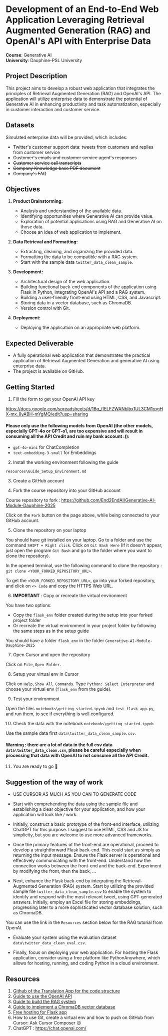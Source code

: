# Development of an End-to-End Web Application Leveraging Retrieval Augmented Generation (RAG) and OpenAI's API with Enterprise Data

**Course**: Generative AI  
**University**: Dauphine-PSL University

## Project Description

This project aims to develop a robust web application that integrates the principles of Retrieval Augmented Generation (RAG) and OpenAI's API. The application will utilize enterprise data to demonstrate the potential of Generative AI in enhancing productivity and task automatization, especially in customer interaction and customer service.

## Datasets

Simulated enterprise data will be provided, which includes:
- Twitter's customer support data: tweets from customers and replies from customer service
- ~~Customer's emails and customer service agent's responses~~
- ~~Customer service call transcripts~~
- ~~Company Knowledge base PDF document~~
- ~~Company's FAQ~~

## Objectives

1. **Product Brainstorming:** 
   - Analysis and understanding of the available data. 
   - Identifying opportunities where Generative AI can provide value.
   - Exploration of potential applications using RAG and Generative AI on those data.
   - Choose an idea of web application to implement.

2. **Data Retrieval and Formatting:**
   - Extracting, cleaning, and organizing the provided data.
   - Formatting the data to be compatible with a RAG system.
   - Start with the sample data `twitter_data_clean_sample`.

3. **Development:**
   - Architectural design of the web application.
   - Building functional back-end components of the application using Flask in Python, integrating OpenAI's API and a RAG system.
   - Building a user-friendly front-end using HTML, CSS, and Javascript.
   - Storing data in a vector database, such as ChromaDB.
   - Version control with Git.

4. **Deployment:**
   - Deploying the application on an appropriate web platform.

## Expected Deliverable

- A fully operational web application that demonstrates the practical application of Retrieval Augmented Generation and generative AI using enterprise data.
- The project is available on GitHub.

## Getting Started

1. Fill the form to get your OpenAI API key

https://docs.google.com/spreadsheets/d/1Bq_fIELFZWANblbx1UL3CM1rpgHX-mx_8yABH-mYgMQ/edit?usp=sharing

#### Please only use the following models from OpenAI (the other models, especially GPT-4o or GPT-o1, are too expensive and will result in consuming all the API Credit and ruin my bank account :():

- `gpt-4o-mini` for ChatCompletion
- `text-embedding-3-small` for Embeddings

2. Install the working environment following the guide

`resources\Guide_Setup_Environment.md`

3. Create a GitHub account

4. Fork the course repository into your GitHub account

Course repository to fork : https://github.com/End2EndAI/Generative-AI-Module-Dauphine-2025

Click on the `Fork` button on the page above, while being connected to your GitHub account.

5. Clone the repository on your laptop

You should have git installed on your laptop. Go to a folder and use the command `SHIFT + Right click`. Click on `Git Bash Here` (If it doesn't appear, just open the program `Git Bash` and go to the folder where you want to clone the repository).

In the opened terminal, use the following command to clone the repository : `git clone <YOUR_FORKED_REPOSITORY_URL>`. 

To get the `<YOUR_FORKED_REPOSITORY_URL>`, go into your forked repository, and click on `<> Code` and copy the HTTPS Web URL.

6. **IMPORTANT** : Copy or recreate the virtual environment

You have two options:
- Copy the `flask_env` folder created during the setup into your forked project folder
- Or recreate the virtual environment in your project folder by following the same steps as in the setup guide

You should have a folder `flask_env` in the folder `Generative-AI-Module-Dauphine-2025`

7. Open Cursor and open the repository

Click on `File`, `Open Folder`.

8. Setup your virtual env in Cursor

Click on `Help`, `Show All Commands`. Type `Python: Select Interpreter` and choose your virtual env (`flask_env` from the guide).

9. Test your environment

Open the files `notebooks\getting_started.ipynb` and `test_flask_app.py`, and run them, to see if everything is well configured.

10. Check the data with the notebook `notebooks\getting_started.ipynb`

Use the sample data first `data\twitter_data_clean_sample.csv`. 

#### Warning : there are a lot of data in the full csv data `data\twitter_data_clean.csv`, please be careful especially when processing that data with OpenAI to not consume all the API Credit.

11. You are ready to go 🥳


## Suggestion of the way of work

- USE CURSOR AS MUCH AS YOU CAN TO GENERATE CODE

- Start with comprehending the data using the sample file and establishing a clear objective for your application, and how your application will look like / work.

- Initially, construct a basic prototype of the front-end interface, utilizing ChatGPT for this purpose. I suggest to use HTML, CSS and JS for simplicity, but you are welcome to use more advanced frameworks.

- Once the primary features of the front-end are operational, proceed to develop a straightforward Flask back-end. This could start as simply as returning the input message. Ensure the Flask server is operational and effectively communicating with the front-end. Understand how the connection works between the front-end and the back-end. Experiment by modifying the front, then the back, ...

- Next, enhance the Flask back-end by integrating the Retrieval-Augmented Generation (RAG) system. Start by utilizing the provided sample file `twitter_data_clean_sample.csv` to enable the system to identify and respond with the most relevant tweet, using GPT-generated answers. Initially, employ an Excel file for storing embeddings, progressing later to a more sophisticated vector database solution, such as ChromaDB.

You can use the link in the `Resources` section below for the RAG tutorial from OpenAI.

- Evaluate your system using the evaluation dataset `data\twitter_data_clean_eval.csv`.

- Finally, focus on deploying your web application. For hosting the Flask application, consider using a free platform like PythonAnywhere, which allows for hosting, running, and coding Python in a cloud environment. 

## Resources

1. [Github of the Translation App for the code structure](https://github.com/End2EndAI/travel-ai-translator)
2. [Guide to use the OpenAI API](https://platform.openai.com/docs/overview)
3. [Guide to build the RAG system](https://platform.openai.com/docs/tutorials/web-qa-embeddings)
5. [Guide to implement a ChromaDB vector database](https://docs.trychroma.com/getting-started) 
6. [Free hosting for Flask app](https://www.pythonanywhere.com)
7. How to use Git, create a virtual env and how to push on GitHub from Cursor: Ask Cursor Composer 😉
8. ChatGPT : https://chat.openai.com/